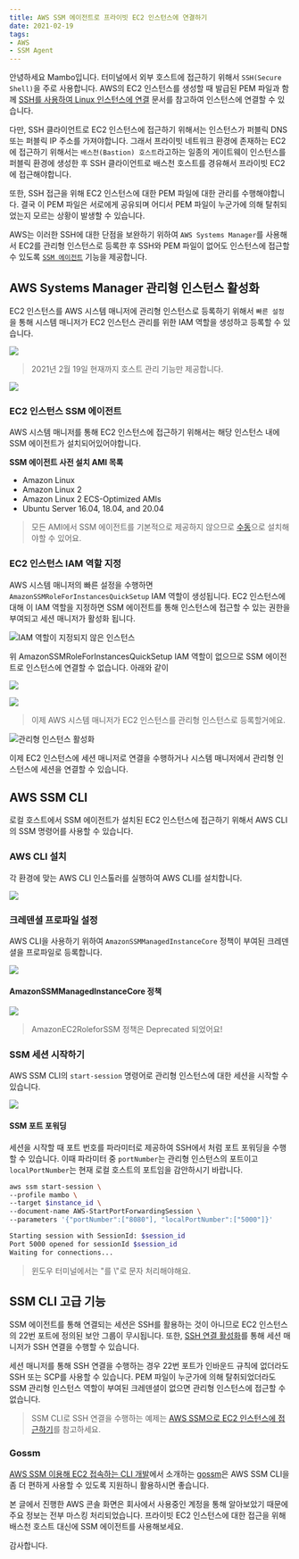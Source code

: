 ```yaml
---
title: AWS SSM 에이전트로 프라이빗 EC2 인스턴스에 연결하기
date: 2021-02-19
tags:
- AWS
- SSM Agent
---
```


안녕하세요 Mambo입니다. 터미널에서 외부 호스트에 접근하기 위해서 `SSH(Secure Shell)`을 주로 사용합니다. AWS의 EC2 인스턴스를 생성할 때 발급된 PEM 파일과 함께 [SSH를 사용하여 Linux 인스턴스에 연결](https://docs.aws.amazon.com/ko_kr/AWSEC2/latest/UserGuide/AccessingInstancesLinux.html) 문서를 참고하여 인스턴스에 연결할 수 있습니다.

다만, SSH 클라이언트로 EC2 인스턴스에 접근하기 위해서는 인스턴스가 퍼블릭 DNS 또는 퍼블릭 IP 주소를 가져야합니다. 그래서 프라이빗 네트워크 환경에 존재하는 EC2에 접근하기 위해서는 `배스천(Bastion) 호스트`라고하는 일종의 게이트웨이 인스턴스를 퍼블릭 환경에 생성한 후 SSH 클라이언트로 배스천 호스트를 경유해서 프라이빗 EC2에 접근해야합니다.

또한, SSH 접근을 위해 EC2 인스턴스에 대한 PEM 파일에 대한 관리를 수행해야합니다. 결국 이 PEM 파일은 서로에게 공유되며 어디서 PEM 파일이 누군가에 의해 탈취되었는지 모르는 상황이 발생할 수 있습니다. 

AWS는 이러한 SSH에 대한 단점을 보완하기 위하여 `AWS Systems Manager`를 사용해서 EC2를 관리형 인스턴스로 등록한 후 SSH와 PEM 파일이 없어도 인스턴스에 접근할 수 있도록 [`SSM 에이전트`](https://docs.aws.amazon.com/ko_kr/systems-manager/latest/userguide/sysman-install-ssm-agent.html) 기능을 제공합니다. 

## AWS Systems Manager 관리형 인스턴스 활성화
EC2 인스턴스를 AWS 시스템 매니저에 관리형 인스턴스로 등록하기 위해서 `빠른 설정`을 통해 시스템 매니저가 EC2 인스턴스 관리를 위한 IAM 역할을 생성하고 등록할 수 있습니다.

![](/images/posts/connect-private-ec2-instance/aws-ssm-quick-setup.png)

> 2021년 2월 19일 현재까지 호스트 관리 기능만 제공합니다.

![](/images/posts/connect-private-ec2-instance/aws-ssm-systems-manager-managed-instances.png)

### EC2 인스턴스 SSM 에이전트
AWS 시스템 매니저를 통해 EC2 인스턴스에 접근하기 위해서는 해당 인스턴스 내에 SSM 에이전트가 설치되어있어야합니다. 

**SSM 에이전트 사전 설치 AMI 목록**
- Amazon Linux
- Amazon Linux 2
- Amazon Linux 2 ECS-Optimized AMIs
- Ubuntu Server 16.04, 18.04, and 20.04

> 모든 AMI에서 SSM 에이전트를 기본적으로 제공하지 않으므로 [수동](https://docs.aws.amazon.com/ko_kr/systems-manager/latest/userguide/sysman-manual-agent-install.html)으로 설치해야할 수 있어요.

### EC2 인스턴스 IAM 역할 지정
AWS 시스템 매니저의 빠른 설정을 수행하면 `AmazonSSMRoleForInstancesQuickSetup` IAM 역할이 생성됩니다. EC2 인스턴스에 대해 이 IAM 역할을 지정하면 SSM 에이전트를 통해 인스턴스에 접근할 수 있는 권한을 부여되고 세션 매니저가 활성화 됩니다.

![IAM 역할이 지정되지 않은 인스턴스](/images/posts/connect-private-ec2-instance/aws-ssm-connect-instance-console-failed.png)

위 AmazonSSMRoleForInstancesQuickSetup IAM 역할이 없으므로 SSM 에이전트로 인스턴스에 연결할 수 없습니다. 아래와 같이 

![](/images/posts/connect-private-ec2-instance/aws-ssm-instance-modify-iam-role.png)

![](/images/posts/connect-private-ec2-instance/aws-ssm-set-iam-role.png)

> 이제 AWS 시스템 매니저가 EC2 인스턴스를 관리형 인스턴스로 등록할거에요.

![관리형 인스턴스 활성화](/images/posts/connect-private-ec2-instance/aws-ssm-connect-instance-console.png)

이제 EC2 인스턴스에 세션 매니저로 연결을 수행하거나 시스템 매니저에서 관리형 인스턴스에 세션을 연결할 수 있습니다.

## AWS SSM CLI
로컬 호스트에서 SSM 에이전트가 설치된 EC2 인스턴스에 접근하기 위해서 AWS CLI의 SSM 명령어를 사용할 수 있습니다.

### AWS CLI 설치
각 환경에 맞는 AWS CLI 인스톨러를 실행하여 AWS CLI를 설치합니다.

![](/images/posts/connect-private-ec2-instance/aws-ssm-install-aws-cli-2-for-windows.png)

### 크레덴셜 프로파일 설정
AWS CLI을 사용하기 위하여 `AmazonSSMManagedInstanceCore` 정책이 부여된 크레덴셜을 프로파일로 등록합니다.

![](/images/posts/connect-private-ec2-instance/aws-ssm-configure-aws-cli-profile.png)

#### AmazonSSMManagedInstanceCore 정책

![](/images/posts/connect-private-ec2-instance/aws-ssm-iam-role-AmazonSSMRoleForInstancesQuickSetup.png)

> AmazonEC2RoleforSSM 정책은 Deprecated 되었어요!

### SSM 세션 시작하기
AWS SSM CLI의 `start-session` 명령어로 관리형 인스턴스에 대한 세션을 시작할 수 있습니다.

![](/images/posts/connect-private-ec2-instance/aws-ssm-cli-start-session.png)

#### SSM 포트 포워딩
세션을 시작할 때 포트 번호를 파라미터로 제공하여 SSH에서 처럼 포트 포워딩을 수행할 수 있습니다. 이때 파라미터 중 `portNumber`는 관리형 인스턴스의 포트이고 `localPortNumber`는 현재 로컬 호스트의 포트임을 감안하시기 바랍니다.

```sh
aws ssm start-session \
--profile mambo \ 
--target $instance_id \
--document-name AWS-StartPortForwardingSession \
--parameters '{"portNumber":["8080"], "localPortNumber":["5000"]}'

Starting session with SessionId: $session_id
Port 5000 opened for sessionId $session_id
Waiting for connections...
```

> 윈도우 터미널에서는 "를 \\"로 문자 처리해야해요.

## SSM CLI 고급 기능
SSM 에이전트를 통해 연결되는 세션은 SSH를 활용하는 것이 아니므로 EC2 인스턴스의 22번 포트에 정의된 보안 그룹이 무시됩니다. 또한, [SSH 연결 활성화](https://docs.aws.amazon.com/ko_kr/systems-manager/latest/userguide/session-manager-getting-started-enable-ssh-connections.html)를 통해 세션 매니저가 SSH 연결을 수행할 수 있습니다. 

세션 매니저를 통해 SSH 연결을 수행하는 경우 22번 포트가 인바운드 규칙에 없더라도 SSH 또는 SCP를 사용할 수 있습니다. PEM 파일이 누군가에 의해 탈취되었더라도 SSM 관리형 인스턴스 역할이 부여된 크레덴셜이 없으면 관리형 인스턴스에 접근할 수 없습니다.

> SSM CLI로 SSH 연결을 수행하는 예제는 [AWS SSM으로 EC2 인스턴스에 접근하기](https://musma.github.io/2019/11/29/about-aws-ssm.html)를 참고하세요.

### Gossm
[AWS SSM 이용해 EC2 접속하는 CLI 개발](https://medium.com/@gjbae1212/aws-ssm-%EC%9D%B4%EC%9A%A9%ED%95%B4-ec2-%EC%A0%91%EC%86%8D%ED%95%98%EB%8A%94-cli-%EA%B0%9C%EB%B0%9C-62c2f7357fb8)에서 소개하는 [gossm](https://github.com/gjbae1212/gossm)은 AWS SSM CLI을 좀 더 편하게 사용할 수 있도록 지원하니 활용하시면 좋습니다.

본 글에서 진행한 AWS 콘솔 화면은 회사에서 사용중인 계정을 통해 알아보았기 때문에 주요 정보는 전부 마스킹 처리되었습니다. 프라이빗 EC2 인스턴스에 대한 접근을 위해 배스천 호스트 대신에 SSM 에이전트를 사용해보세요.

감사합니다.